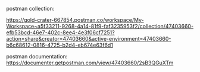 postman collection:

https://gold-crater-667854.postman.co/workspace/My-Workspace~a5f33211-9268-4a14-81f9-faf3235953f2/collection/47403660-efb53bcd-46e7-402c-8ee4-4e3f06cf7251?action=share&creator=47403660&active-environment=47403660-b6c68612-0816-4725-b2d4-eb674e63f6d1


postman documentation:
https://documenter.getpostman.com/view/47403660/2sB3QGuXTm


